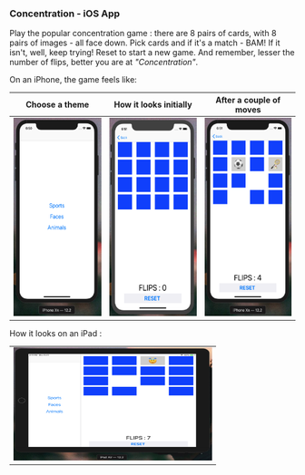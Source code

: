 ### Concentration - iOS App
Play the popular concentration game : there are 8 pairs of cards, with 8 pairs of images - all face down. Pick cards and if it's a match - BAM! If it isn't, well, keep trying! Reset to start a new game. And remember, lesser the number of flips, better you are at *"Concentration"*.

On an iPhone, the game feels like:
<table><thead>
  <th>Choose a theme </th>
  <th>How it looks initially</th>
  <th>After a couple of moves
  </thead><tbody>
  <tr><td><img src="https://github.com/i-m-ishika/Concentration/blob/main/Screenshot%202020-10-05%20at%206.50.46%20PM.png" alt="alt text" width="200px" height="350px"/></td>
 <td><img src="https://github.com/i-m-ishika/Concentration/blob/main/Screenshot%202020-10-05%20at%206.51.55%20PM.png" alt="alt text" width="200px" height="350px"/></td>
  <td><img src="https://github.com/i-m-ishika/Concentration/blob/main/Screenshot%202020-10-05%20at%206.51.13%20PM.png" alt="alt text" width="200px" height="350px"/></td></tr>
  </tbody></table>
  
How it looks on an iPad :
<table><tr><td><img src="https://github.com/i-m-ishika/Concentration/blob/main/Screenshot%202020-10-05%20at%206.53.49%20PM.png" alt="alt text" width="350px" height="200px"/></td></tr></table>
  
  
